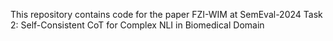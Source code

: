 This repository contains code for the paper FZI-WIM at SemEval-2024 Task 2: Self-Consistent CoT for Complex NLI
in Biomedical Domain